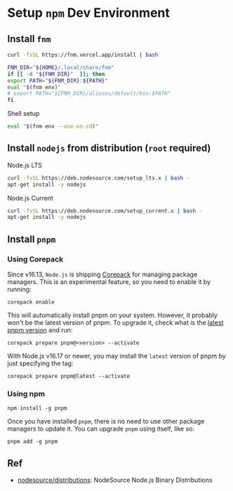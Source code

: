 # Setup `npm` Dev Environment

## Install `fnm`

```sh
curl -fsSL https://fnm.vercel.app/install | bash
```

```sh
FNM_DIR="${HOME}/.local/share/fnm"
if [[ -d "${FNM_DIR}"  ]]; then
export PATH="${FNM_DIR}:${PATH}"
eval "$(fnm env)"
# export PATH="${FNM_DIR}/aliases/default/bin:$PATH"
fi
```

Shell setup

```sh
eval "$(fnm env --use-on-cd)"
```

## Install `nodejs` from distribution (`root` required)

Node.js LTS

```sh
curl -fsSL https://deb.nodesource.com/setup_lts.x | bash -
apt-get install -y nodejs
```

Node.js Current

```sh
curl -fsSL https://deb.nodesource.com/setup_current.x | bash -
apt-get install -y nodejs
```

## Install `pnpm`

### Using Corepack

Since v16.13, `Node.js` is shipping
[Corepack](https://nodejs.org/api/corepack.html) for managing package managers.
This is an experimental feature, so you need to enable it by running:

    corepack enable

This will automatically install pnpm on your system. However, it probably won't
be the latest version of pnpm. To upgrade it, check what is the
[latest pnpm version](https://github.com/pnpm/pnpm/releases/latest) and run:

    corepack prepare pnpm@<version> --activate

With Node.js v16.17 or newer, you may install the `latest` version of pnpm by
just specifying the tag:

    corepack prepare pnpm@latest --activate

### Using npm

    npm install -g pnpm

Once you have installed `pnpm`, there is no need to use other package managers
to update it. You can upgrade `pnpm` using itself, like so:

    pnpm add -g pnpm

## Ref

- [nodesource/distributions](https://github.com/nodesource/distributions):
  NodeSource Node.js Binary Distributions
